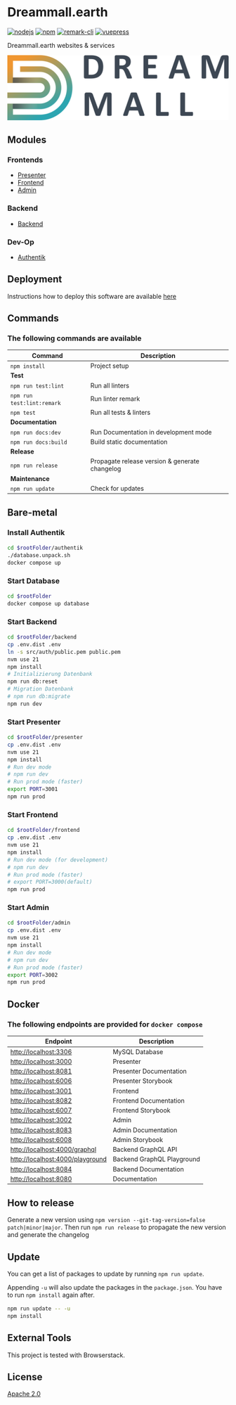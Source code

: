 # Dreammall.earth

[![nodejs][badge-nodejs-img]][badge-nodejs-href]
[![npm][badge-npm-img]][badge-npm-href]
[![remark-cli][badge-remark-cli-img]][badge-remark-cli-href]
[![vuepress][badge-vuepress-img]][badge-vuepress-href]

Dreammall.earth websites & services

![](presenter/src/assets/dreammall-logo.svg)

## Modules

### Frontends

- [Presenter](presenter/README.md)
- [Frontend](frontend/README.md)
- [Admin](admin/README.md)

### Backend

- [Backend](backend/README.md)

### Dev-Op

- [Authentik](authentik/README.md)

## Deployment

Instructions how to deploy this software are available [here](deployment/README.md)

## Commands

### The following commands are available

| Command                    | Description                                    |
| -------------------------- | ---------------------------------------------- |
| `npm install`              | Project setup                                  |
| **Test**                   |                                                |
| `npm run test:lint`        | Run all linters                                |
| `npm run test:lint:remark` | Run linter remark                              |
| `npm test`                 | Run all tests & linters                        |
| **Documentation**          |                                                |
| `npm run docs:dev`         | Run Documentation in development mode          |
| `npm run docs:build`       | Build static documentation                     |
| **Release**                |                                                |
| `npm run release`          | Propagate release version & generate changelog |
| **Maintenance**            |                                                |
| `npm run update`           | Check for updates                              |

## Bare-metal

### Install Authentik

```bash
cd $rootFolder/authentik
./database.unpack.sh
docker compose up
```

### Start Database

```bash
cd $rootFolder
docker compose up database
```

### Start Backend

```bash
cd $rootFolder/backend
cp .env.dist .env
ln -s src/auth/public.pem public.pem
nvm use 21
npm install
# Initializierung Datenbank
npm run db:reset
# Migration Datenbank
# npm run db:migrate
npm run dev
```

### Start Presenter

```bash
cd $rootFolder/presenter
cp .env.dist .env
nvm use 21
npm install
# Run dev mode
# npm run dev
# Run prod mode (faster)
export PORT=3001
npm run prod
```

### Start Frontend

```bash
cd $rootFolder/frontend
cp .env.dist .env
nvm use 21
npm install
# Run dev mode (for development)
# npm run dev
# Run prod mode (faster)
# export PORT=3000(default)
npm run prod
```

### Start Admin

```bash
cd $rootFolder/admin
cp .env.dist .env
nvm use 21
npm install
# Run dev mode
# npm run dev
# Run prod mode (faster)
export PORT=3002
npm run prod
```

## Docker

### The following endpoints are provided for `docker compose`

| Endpoint                                                             | Description                |
| -------------------------------------------------------------------- | -------------------------- |
| [http://localhost:3306](http://localhost:3306)                       | MySQL Database             |
| [http://localhost:3000](http://localhost:3000)                       | Presenter                  |
| [http://localhost:8081](http://localhost:8081)                       | Presenter Documentation    |
| [http://localhost:6006](http://localhost:6006)                       | Presenter Storybook        |
| [http://localhost:3001](http://localhost:3001)                       | Frontend                   |
| [http://localhost:8082](http://localhost:8082)                       | Frontend Documentation     |
| [http://localhost:6007](http://localhost:6007)                       | Frontend Storybook         |
| [http://localhost:3002](http://localhost:3002)                       | Admin                      |
| [http://localhost:8083](http://localhost:8083)                       | Admin Documentation        |
| [http://localhost:6008](http://localhost:6008)                       | Admin Storybook            |
| [http://localhost:4000/graphql](http://localhost:4000/graphql)       | Backend GraphQL API        |
| [http://localhost:4000/playground](http://localhost:4000/playground) | Backend GraphQL Playground |
| [http://localhost:8084](http://localhost:8084)                       | Backend Documentation      |
| [http://localhost:8080](http://localhost:8080)                       | Documentation              |

## How to release

Generate a new version using `npm version --git-tag-version=false patch|minor|major`.
Then run `npm run release` to propagate the new version and generate the changelog

## Update

You can get a list of packages to update by running `npm run update`.

Appending `-u` will also update the packages in the `package.json`. You have to run `npm install` again after.

```bash
npm run update -- -u
npm install
```

## External Tools

This project is tested with Browserstack.

## License

[Apache 2.0](./LICENSE)

<!-- Badges -->
[badge-nodejs-img]: https://img.shields.io/badge/nodejs-%3E%3D20.5.0-blue
[badge-nodejs-href]:  https://nodejs.org/

[badge-npm-img]: https://img.shields.io/badge/npm-latest-blue
[badge-npm-href]: https://www.npmjs.com/package/npm

[badge-remark-cli-img]: https://img.shields.io/badge/dynamic/json?url=https%3A%2F%2Fraw.githubusercontent.com%2Fdreammall-earth%2Fdreammall.earth%2Fmaster%2Fpackage.json&query=devDependencies%5B%27remark-cli%27%5D&label=remark-cli&color=yellow
[badge-remark-cli-href]: https://remark.js.org/

[badge-vuepress-img]: https://img.shields.io/badge/dynamic/json?url=https%3A%2F%2Fraw.githubusercontent.com%2Fdreammall-earth%2Fdreammall.earth%2Fmaster%2Fpackage.json&query=devDependencies.vuepress&label=vuepress&color=orange
[badge-vuepress-href]: https://vuepress.vuejs.org/
